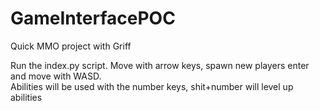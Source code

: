 # GameInterfacePOC
Quick MMO project with Griff

Run the index.py script.  Move with arrow keys, spawn new players enter and move with WASD.  
Abilities will be used with the number keys, shit+number will level up abilities 
